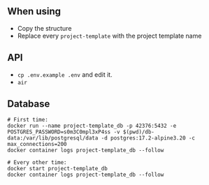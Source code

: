 ## When using

- Copy the structure
- Replace every `project-template` with the project template name

## API

- `cp .env.example .env` and edit it.
- `air`

## Database

```
# First time:
docker run --name project-template_db -p 42376:5432 -e POSTGRES_PASSWORD=s0m3C0mpl3xP4ss -v $(pwd)/db-data:/var/lib/postgresql/data -d postgres:17.2-alpine3.20 -c max_connections=200
docker container logs project-template_db --follow

# Every other time:
docker start project-template_db
docker container logs project-template_db --follow
```
